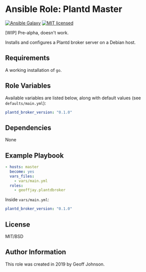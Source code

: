 # Ansible Role: Plantd Master

<!--[![Build Status](https://img.shields.io/travis/geoffjay/ansible-plantd-broker/master.svg?style=flat)](https://travis-ci.org/geoffjay/ansible-plantd-broker-->
<!--[![stability-stable](https://img.shields.io/badge/stability-stable-green.svg?style=flat)](https://github.com/orangemug/stability-badges)-->
[![Ansible Galaxy](https://img.shields.io/ansible/role/36021.svg?style=flat)](https://galaxy.ansible.com/geoffjay/plantdbroker)
[![MIT licensed](https://img.shields.io/badge/license-MIT-blue.svg?style=flat)](https://raw.githubusercontent.com/geoffjay/ansible-plantd-broker/master/LICENSE)

[WIP] Pre-alpha, doesn't work.

Installs and configures a Plantd broker server on a Debian host.

## Requirements

A working installation of `go`.

## Role Variables

Available variables are listed below, along with default values (see `defaults/main.yml`):

```yml
plantd_broker_version: "0.1.0"
```

## Dependencies

None

## Example Playbook

```yml
- hosts: master
  become: yes
  vars_files:
    - vars/main.yml
  roles:
    - geoffjay.plantdbroker
```

Inside `vars/main.yml`:

```yml
plantd_broker_version: "0.1.0"
```

## License

MIT/BSD

## Author Information

This role was created in 2019 by Geoff Johnson.
